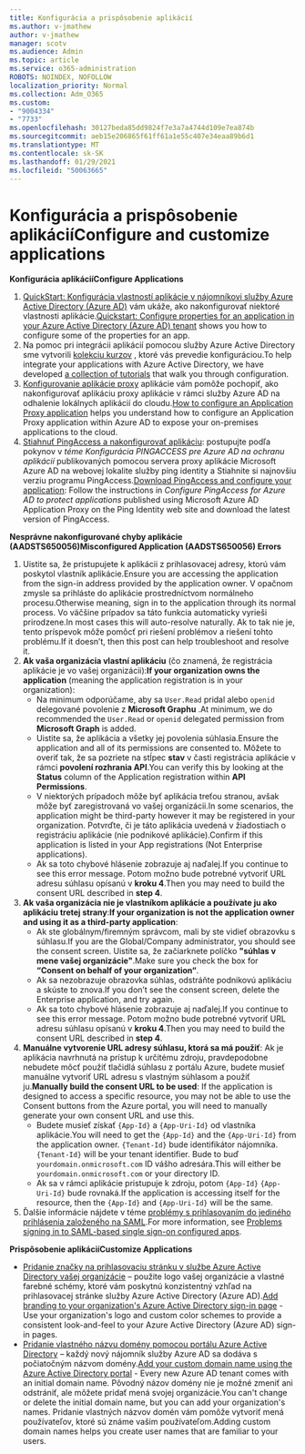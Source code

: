 ```yaml
---
title: Konfigurácia a prispôsobenie aplikácií
ms.author: v-jmathew
author: v-jmathew
manager: scotv
ms.audience: Admin
ms.topic: article
ms.service: o365-administration
ROBOTS: NOINDEX, NOFOLLOW
localization_priority: Normal
ms.collection: Adm_O365
ms.custom:
- "9004334"
- "7733"
ms.openlocfilehash: 30127beda85dd9824f7e3a7a4744d109e7ea874b
ms.sourcegitcommit: aeb15e206865f61ff61a1e55c407e34eaa89b6d1
ms.translationtype: MT
ms.contentlocale: sk-SK
ms.lasthandoff: 01/29/2021
ms.locfileid: "50063665"
---
```

# <a name="configure-and-customize-applications"></a><span data-ttu-id="86a87-102">Konfigurácia a prispôsobenie aplikácií</span><span class="sxs-lookup"><span data-stu-id="86a87-102">Configure and customize applications</span></span>

<span data-ttu-id="86a87-103">**Konfigurácia aplikácií**</span><span class="sxs-lookup"><span data-stu-id="86a87-103">**Configure Applications**</span></span>

1. <span data-ttu-id="86a87-104">[QuickStart: Konfigurácia vlastností aplikácie v nájomníkovi služby Azure Active Directory (Azure AD)](https://docs.microsoft.com/azure/active-directory/manage-apps/add-application-portal-configure) vám ukáže, ako nakonfigurovať niektoré vlastnosti aplikácie.</span><span class="sxs-lookup"><span data-stu-id="86a87-104">[Quickstart: Configure properties for an application in your Azure Active Directory (Azure AD) tenant](https://docs.microsoft.com/azure/active-directory/manage-apps/add-application-portal-configure) shows you how to configure some of the properties for an app.</span></span>
2. <span data-ttu-id="86a87-105">Na pomoc pri integrácii aplikácií pomocou služby Azure Active Directory sme vytvorili [kolekciu kurzov](https://docs.microsoft.com/azure/active-directory/saas-apps/tutorial-list) , ktoré vás prevedie konfiguráciou.</span><span class="sxs-lookup"><span data-stu-id="86a87-105">To help integrate your applications with Azure Active Directory, we have developed [a collection of tutorials](https://docs.microsoft.com/azure/active-directory/saas-apps/tutorial-list) that walk you through configuration.</span></span>
3. <span data-ttu-id="86a87-106">[Konfigurovanie aplikácie proxy](https://docs.microsoft.com/azure/active-directory/manage-apps/application-proxy-config-how-to) aplikácie vám pomôže pochopiť, ako nakonfigurovať aplikáciu proxy aplikácie v rámci služby Azure AD na odhalenie lokálnych aplikácií do cloudu.</span><span class="sxs-lookup"><span data-stu-id="86a87-106">[How to configure an Application Proxy application](https://docs.microsoft.com/azure/active-directory/manage-apps/application-proxy-config-how-to) helps you understand how to configure an Application Proxy application within Azure AD to expose your on-premises applications to the cloud.</span></span>
4. <span data-ttu-id="86a87-107">[Stiahnuť PingAccess a nakonfigurovať aplikáciu](https://docs.microsoft.com/azure/active-directory/manage-apps/application-proxy-ping-access-publishing-guide#download-pingaccess-and-configure-your-application): postupujte podľa pokynov v *téme Konfigurácia PINGACCESS pre Azure AD na ochranu aplikácií* publikovaných pomocou servera proxy aplikácie Microsoft Azure AD na webovej lokalite služby ping identity a Stiahnite si najnovšiu verziu programu PingAccess.</span><span class="sxs-lookup"><span data-stu-id="86a87-107">[Download PingAccess and configure your application](https://docs.microsoft.com/azure/active-directory/manage-apps/application-proxy-ping-access-publishing-guide#download-pingaccess-and-configure-your-application): Follow the instructions in *Configure PingAccess for Azure AD to protect applications* published using Microsoft Azure AD Application Proxy on the Ping Identity web site and download the latest version of PingAccess.</span></span>

<span data-ttu-id="86a87-108">**Nesprávne nakonfigurované chyby aplikácie (AADSTS650056)**</span><span class="sxs-lookup"><span data-stu-id="86a87-108">**Misconfigured Application (AADSTS650056) Errors**</span></span>

1. <span data-ttu-id="86a87-109">Uistite sa, že pristupujete k aplikácii z prihlasovacej adresy, ktorú vám poskytol vlastník aplikácie.</span><span class="sxs-lookup"><span data-stu-id="86a87-109">Ensure you are accessing the application from the sign-in address provided by the application owner.</span></span> <span data-ttu-id="86a87-110">V opačnom zmysle sa prihláste do aplikácie prostredníctvom normálneho procesu.</span><span class="sxs-lookup"><span data-stu-id="86a87-110">Otherwise meaning, sign in to the application through its normal process.</span></span> <span data-ttu-id="86a87-111">Vo väčšine prípadov sa táto funkcia automaticky vyrieši prirodzene.</span><span class="sxs-lookup"><span data-stu-id="86a87-111">In most cases this will auto-resolve naturally.</span></span> <span data-ttu-id="86a87-112">Ak to tak nie je, tento príspevok môže pomôcť pri riešení problémov a riešení tohto problému.</span><span class="sxs-lookup"><span data-stu-id="86a87-112">If it doesn’t, then this post can help troubleshoot and resolve it.</span></span>
2. <span data-ttu-id="86a87-113">**Ak vaša organizácia vlastní aplikáciu** (čo znamená, že registrácia aplikácie je vo vašej organizácii):</span><span class="sxs-lookup"><span data-stu-id="86a87-113">**If your organization owns the application** (meaning the application registration is in your organization):</span></span>
    - <span data-ttu-id="86a87-114">Na minimum odporúčame, aby sa `User.Read` pridal alebo `openid` delegované povolenie z **Microsoft Graphu** .</span><span class="sxs-lookup"><span data-stu-id="86a87-114">At minimum, we do recommended the `User.Read` or `openid` delegated permission from **Microsoft Graph** is added.</span></span>
    - <span data-ttu-id="86a87-115">Uistite sa, že aplikácia a všetky jej povolenia súhlasia.</span><span class="sxs-lookup"><span data-stu-id="86a87-115">Ensure the application and all of its permissions are consented to.</span></span> <span data-ttu-id="86a87-116">Môžete to overiť tak, že sa pozriete na stĺpec **stav** v časti registrácia aplikácie v rámci **povolení rozhrania API**.</span><span class="sxs-lookup"><span data-stu-id="86a87-116">You can verify this by looking at the **Status** column of the Application registration within **API Permissions**.</span></span>
    - <span data-ttu-id="86a87-117">V niektorých prípadoch môže byť aplikácia treťou stranou, avšak môže byť zaregistrovaná vo vašej organizácii.</span><span class="sxs-lookup"><span data-stu-id="86a87-117">In some scenarios, the application might be third-party however it may be registered in your organization.</span></span> <span data-ttu-id="86a87-118">Potvrďte, či je táto aplikácia uvedená v žiadostiach o registráciu aplikácie (nie podnikové aplikácie).</span><span class="sxs-lookup"><span data-stu-id="86a87-118">Confirm if this application is listed in your App registrations (Not Enterprise applications).</span></span>
    - <span data-ttu-id="86a87-119">Ak sa toto chybové hlásenie zobrazuje aj naďalej.</span><span class="sxs-lookup"><span data-stu-id="86a87-119">If you continue to see this error message.</span></span> <span data-ttu-id="86a87-120">Potom možno bude potrebné vytvoriť URL adresu súhlasu opísanú v **kroku 4**.</span><span class="sxs-lookup"><span data-stu-id="86a87-120">Then you may need to build the consent URL described in **step 4**.</span></span>
3. <span data-ttu-id="86a87-121">**Ak vaša organizácia nie je vlastníkom aplikácie a používate ju ako aplikáciu tretej strany**:</span><span class="sxs-lookup"><span data-stu-id="86a87-121">**If your organization is not the application owner and using it as a third-party application**:</span></span>
    - <span data-ttu-id="86a87-122">Ak ste globálnym/firemným správcom, mali by ste vidieť obrazovku s súhlasu.</span><span class="sxs-lookup"><span data-stu-id="86a87-122">If you are the Global/Company administrator, you should see the consent screen.</span></span> <span data-ttu-id="86a87-123">Uistite sa, že začiarknete políčko **"súhlas v mene vašej organizácie"**.</span><span class="sxs-lookup"><span data-stu-id="86a87-123">Make sure you check the box for **“Consent on behalf of your organization“**.</span></span>
    - <span data-ttu-id="86a87-124">Ak sa nezobrazuje obrazovka súhlas, odstráňte podnikovú aplikáciu a skúste to znova.</span><span class="sxs-lookup"><span data-stu-id="86a87-124">If you don’t see the consent screen, delete the Enterprise application, and try again.</span></span>
    - <span data-ttu-id="86a87-125">Ak sa toto chybové hlásenie zobrazuje aj naďalej.</span><span class="sxs-lookup"><span data-stu-id="86a87-125">If you continue to see this error message.</span></span> <span data-ttu-id="86a87-126">Potom možno bude potrebné vytvoriť URL adresu súhlasu opísanú v **kroku 4**.</span><span class="sxs-lookup"><span data-stu-id="86a87-126">Then you may need to build the consent URL described in **step 4**.</span></span>
4. <span data-ttu-id="86a87-127">**Manuálne vytvorenie URL adresy súhlasu, ktorá sa má použiť**: Ak je aplikácia navrhnutá na prístup k určitému zdroju, pravdepodobne nebudete môcť použiť tlačidlá súhlasu z portálu Azure, budete musieť manuálne vytvoriť URL adresu s vlastným súhlasom a použiť ju.</span><span class="sxs-lookup"><span data-stu-id="86a87-127">**Manually build the consent URL to be used**: If the application is designed to access a specific resource, you may not be able to use the Consent buttons from the Azure portal, you will need to manually generate your own consent URL and use this.</span></span>
    - <span data-ttu-id="86a87-128">Budete musieť získať `{App-Id}` a `{App-Uri-Id}` od vlastníka aplikácie.</span><span class="sxs-lookup"><span data-stu-id="86a87-128">You will need to get the `{App-Id}` and the `{App-Uri-Id}` from the application owner.</span></span> <span data-ttu-id="86a87-129">`{Tenant-Id}` bude identifikátor nájomníka.</span><span class="sxs-lookup"><span data-stu-id="86a87-129">`{Tenant-Id}` will be your tenant identifier.</span></span> <span data-ttu-id="86a87-130">Bude to buď `yourdomain.onmicrosoft.com` ID vášho adresára.</span><span class="sxs-lookup"><span data-stu-id="86a87-130">This will either be `yourdomain.onmicrosoft.com` or your directory ID.</span></span>
    - <span data-ttu-id="86a87-131">Ak sa v rámci aplikácie pristupuje k zdroju, potom `{App-Id}` `{App-Uri-Id}` bude rovnaká.</span><span class="sxs-lookup"><span data-stu-id="86a87-131">If the application is accessing itself for the resource, then the `{App-Id}` and `{App-Uri-Id}` will be the same.</span></span>
5. <span data-ttu-id="86a87-132">Ďalšie informácie nájdete v téme [problémy s prihlasovaním do jediného prihlásenia založeného na SAML](https://docs.microsoft.com/azure/active-directory/manage-apps/application-sign-in-problem-federated-sso-gallery#misconfigured-application).</span><span class="sxs-lookup"><span data-stu-id="86a87-132">For more information, see [Problems signing in to SAML-based single sign-on configured apps](https://docs.microsoft.com/azure/active-directory/manage-apps/application-sign-in-problem-federated-sso-gallery#misconfigured-application).</span></span>

<span data-ttu-id="86a87-133">**Prispôsobenie aplikácií**</span><span class="sxs-lookup"><span data-stu-id="86a87-133">**Customize Applications**</span></span>

- <span data-ttu-id="86a87-134">[Pridanie značky na prihlasovaciu stránku v službe Azure Active Directory vašej organizácie](https://docs.microsoft.com/azure/active-directory/fundamentals/customize-branding) – použite logo vašej organizácie a vlastné farebné schémy, ktoré vám poskytnú konzistentný vzhľad na prihlasovacej stránke služby Azure Active Directory (Azure AD).</span><span class="sxs-lookup"><span data-stu-id="86a87-134">[Add branding to your organization's Azure Active Directory sign-in page](https://docs.microsoft.com/azure/active-directory/fundamentals/customize-branding) - Use your organization's logo and custom color schemes to provide a consistent look-and-feel to your Azure Active Directory (Azure AD) sign-in pages.</span></span>
- <span data-ttu-id="86a87-135">[Pridanie vlastného názvu domény pomocou portálu Azure Active Directory](https://docs.microsoft.com/azure/active-directory/fundamentals/add-custom-domain) – každý nový nájomník služby Azure AD sa dodáva s počiatočným názvom domény.</span><span class="sxs-lookup"><span data-stu-id="86a87-135">[Add your custom domain name using the Azure Active Directory portal](https://docs.microsoft.com/azure/active-directory/fundamentals/add-custom-domain) - Every new Azure AD tenant comes with an initial domain name.</span></span> <span data-ttu-id="86a87-136">Pôvodný názov domény nie je možné zmeniť ani odstrániť, ale môžete pridať mená svojej organizácie.</span><span class="sxs-lookup"><span data-stu-id="86a87-136">You can't change or delete the initial domain name, but you can add your organization's names.</span></span> <span data-ttu-id="86a87-137">Pridanie vlastných názvov domén vám pomôže vytvoriť mená používateľov, ktoré sú známe vašim používateľom.</span><span class="sxs-lookup"><span data-stu-id="86a87-137">Adding custom domain names helps you create user names that are familiar to your users.</span></span>
